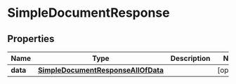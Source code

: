 
# SimpleDocumentResponse

## Properties
Name | Type | Description | Notes
------------ | ------------- | ------------- | -------------
**data** | [**SimpleDocumentResponseAllOfData**](SimpleDocumentResponseAllOfData.md) |  |  [optional]



